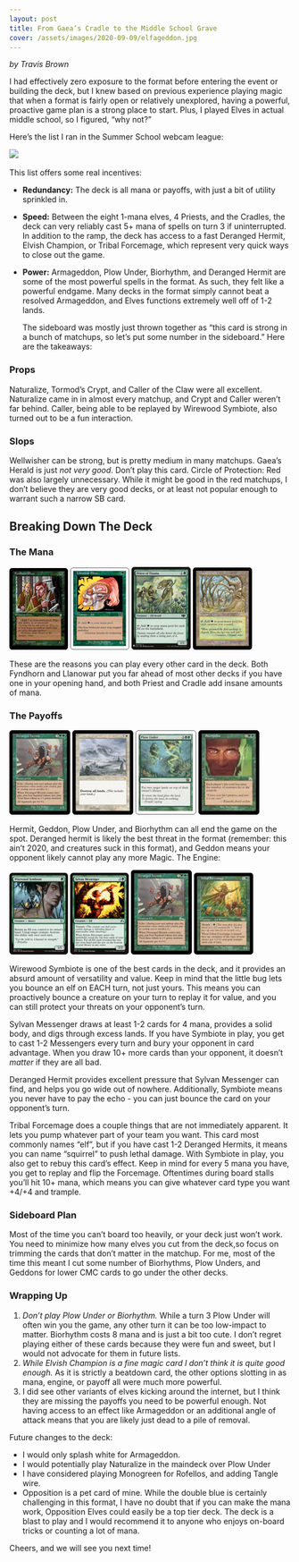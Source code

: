 ```yaml
---
layout: post
title: From Gaea’s Cradle to the Middle School Grave
cover: /assets/images/2020-09-09/elfageddon.jpg
---
```


_by Travis Brown_

I had  effectively zero exposure to the format before entering the event or
building the deck, but I knew based on previous experience playing magic that
when a format is fairly open or relatively unexplored, having a powerful,
proactive game plan is a strong place to start. Plus, I played Elves in actual
middle school, so I figured, “why not?”

Here’s the list I ran in the Summer School webcam league:

![](/assets/images/2020-09-09/elfageddon.jpg)

This list offers some real incentives:

* **Redundancy:** The deck is all mana or payoffs, with just a bit of
	utility sprinkled in.
*	**Speed:** Between the eight 1-mana elves, 4 Priests, and the Cradles,
	the deck can very reliably cast 5+ mana of spells on turn 3 if uninterrupted.
	In addition to the ramp, the deck has access to a fast Deranged Hermit, Elvish
	Champion, or Tribal Forcemage, which represent very quick ways to close out the
	game.
*	**Power:** Armageddon, Plow Under, Biorhythm, and Deranged Hermit are
	some of the most powerful spells in the format. As such, they felt like a
	powerful endgame. Many decks in the format simply cannot beat a resolved
	Armageddon, and Elves functions extremely well off of 1-2 lands.

	The sideboard was mostly just thrown together as “this card is strong in a
	bunch of matchups, so let’s put some number in the sideboard.” Here are the
	takeaways:

### Props

Naturalize, Tormod’s Crypt, and Caller of the Claw were all
excellent. Naturalize came in in almost every matchup, and Crypt and Caller
weren’t far behind. Caller, being able to be replayed by Wirewood Symbiote,
also turned out to be a fun interaction.

### Slops

Wellwisher can be strong, but is pretty medium in many matchups.
Gaea’s Herald is just *not very good*. Don’t play this card. Circle of
Protection: Red was also largely unnecessary. While it might be good in the red
matchups, I don’t believe they are very good decks, or at least not popular
enough to warrant such a narrow SB card.

## Breaking Down The Deck

### The Mana

![](/assets/images/2020-09-09/fyndhorn.png)
![](/assets/images/2020-09-09/llanowar.png)
![](/assets/images/2020-09-09/priest.png)
![](/assets/images/2020-09-09/cradle.png)

These are the reasons you can play every other card in the deck. Both Fyndhorn
and Llanowar put you far ahead of most other decks if you have one in your
opening hand, and both Priest and Cradle add insane amounts of mana.

### The Payoffs

![](/assets/images/2020-09-09/hermit.png)
![](/assets/images/2020-09-09/geddon.png)
![](/assets/images/2020-09-09/plow.png)
![](/assets/images/2020-09-09/bio.png)

Hermit, Geddon, Plow Under, and Biorhythm can all end the game on the spot.
Deranged hermit is likely the best threat in the format (remember: this ain’t
2020, and creatures suck in this format), and Geddon means your opponent likely
cannot play any more Magic.
The Engine:

![](/assets/images/2020-09-09/symbiote.png)
![](/assets/images/2020-09-09/messenger.png)
![](/assets/images/2020-09-09/hermit.png)
![](/assets/images/2020-09-09/forcemage.png)

Wirewood Symbiote is one of the best cards in the deck, and it provides an
absurd amount of versatility and value. Keep in mind that the little bug lets
you bounce an elf on EACH turn, not just yours. This means you can proactively
bounce a creature on your turn to replay it for value, and you can still
protect your threats on your opponent’s turn.

Sylvan Messenger draws at least 1-2 cards for 4 mana, provides a solid body,
and digs through excess lands. If you have Symbiote in play, you get to cast
1-2 Messengers every turn and bury your opponent in card advantage. When you
draw 10+ more cards than your opponent, it doesn’t *matter* if they are all
bad.

Deranged Hermit provides excellent pressure that Sylvan Messenger can find, and
helps you go wide out of nowhere. Additionally, Symbiote means you never have
to pay the echo - you can just bounce the card on your opponent’s turn.

Tribal Forcemage does a couple things that are not immediately apparent. It
lets you pump whatever part of your team you want. This card most commonly
names “elf”, but if you have cast 1-2 Deranged Hermits, it means you can
name “squirrel” to push lethal damage. With Symbiote in play, you also get
to rebuy this card’s effect. Keep in mind for every 5 mana you have, you get
to replay and flip the Forcemage. Oftentimes during board stalls you’ll hit
10+ mana, which means you can give whatever card type you want +4/+4 and
trample.

### Sideboard Plan

Most of the time you can’t board too heavily, or your deck just
won’t work. You need to minimize how many elves you cut from the deck,so
focus on trimming the cards that don’t matter in the matchup. For me, most of
the time this meant I cut some number of Biorhythms, Plow Unders, and Geddons
for lower CMC cards to go under the other decks.

### Wrapping Up

1.	*Don’t play Plow Under or Biorhythm.* While a turn 3 Plow Under will
	often win you the game, any other turn it can be too low-impact to matter.
	Biorhythm costs 8 mana and is just a bit too cute. I don’t regret playing
	either of these cards because they were fun and sweet, but I would not advocate
	for them in future lists.
2. *While Elvish Champion is a fine magic card I don’t think it is quite
	good enough.* As it is strictly a beatdown card, the other options slotting in
	as mana, engine, or payoff all were much more powerful.
3.	I did see other variants of elves kicking around the internet, but I
	think they are missing the payoffs you need to be powerful enough. Not having
	access to an effect like Armageddon or an additional angle of attack means that
	you are likely just dead to a pile of removal.

Future changes to the deck:

*	I would only splash white for Armageddon.
*	I would potentially play Naturalize in the maindeck over Plow Under
*	I have considered playing Monogreen for Rofellos, and adding Tangle
	wire.
*	Opposition is a pet card of mine. While the double blue is certainly
	challenging in this format, I have no doubt that if you can make the mana work,
	Opposition Elves could easily be a top tier deck.
	The deck is a blast to play and I would recommend it to anyone who enjoys
	on-board tricks or counting a lot of mana.

Cheers, and we will see you next time!

